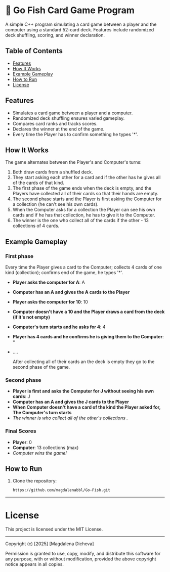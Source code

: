 # 🎴 Go Fish Card Game Program

A simple C++ program simulating a card game between a player and the computer using a standard 52-card deck. Features include randomized deck shuffling, scoring, and winner declaration.



## Table of Contents

- [Features](#features)
- [How It Works](#how-it-works)
- [Example Gameplay](#example-gameplay)
- [How to Run](#how-to-run)
- [License](#license)

## Features

- Simulates a card game between a player and a computer.
- Randomized deck shuffling ensures varied gameplay.
- Compares card ranks and tracks scores.
- Declares the winner at the end of the game.
- Every time the Player has to confirm something he types '*'.
## How It Works

The game alternates between the Player's and Computer's turns:

1. Both draw cards from a shuffled deck.
2. They start asking each other for a card and if the other has he gives all of the cards of that kind.
3. The first phase of the game ends when the deck is empty, and the Players have collected all of their cards so that their hands are empty.
4. The second phase starts and the Player is first asking the Computer for a collection (he can't see his own cards).
5. When the Computer asks for a collection the Player can see his own cards and if he has that collection, he has to give it to the Computer.
6. The winner is the one who collect all of the cards if the other - 13 collections of 4 cards.

## Example Gameplay

### First phase 
Every time the Player gives a card to the Computer; collects 4 cards of one kind (collection); confirms end of the game, he types '*'.
- **Player asks the computer for A**: A
- **Computer has an A and gives the  A cards to the Player**
- **Player asks the computer for 10**: 10
- **Computer doesn't have a 10 and the Player draws a card from the deck (if it's not empty)**
- **Computer's turn starts and he asks for 4**: 4
- **Player has 4 cards and he confirms he is giving them to the Computer**: *
- ....

  
  After collecting all of their cards an the deck is empty they go to the second phase of the game.

### Second phase 
- **Player is first and asks the Computer for J without seeing his own cards**: J
- **Computer has an A and gives the  J cards to the Player**
- **When Computer doesn't have a card of the kind the Player asked for, The Computer's turn starts**
- 
  *The winner is who collect all of the other's collections .*
### Final Scores

- **Player**: 0
- **Computer**: 13 collections (max)
- 
  *Computer wins the game!*

## How to Run

1. Clone the repository:
   ```bash
   https://github.com/magdalenabbl/Go-Fish.git
   ```
   
---

# License

This project is licensed under the MIT License.

---

Copyright (c) [2025] [Magdalena Dicheva]

Permission is granted to use, copy, modify, and distribute this software for any purpose, with or without modification, provided the above copyright notice appears in all copies.




